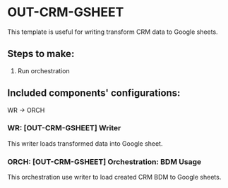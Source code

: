 # OUT-CRM-GSHEET

This template is useful for writing transform CRM data to Google sheets.

## Steps to make:

1. Run orchestration

## Included components' configurations:

WR -> ORCH

### WR: [OUT-CRM-GSHEET] Writer

This writer loads transformed data into Google sheet.

### ORCH: [OUT-CRM-GSHEET] Orchestration: BDM Usage

This orchestration use writer to load created CRM BDM to Google sheets.

